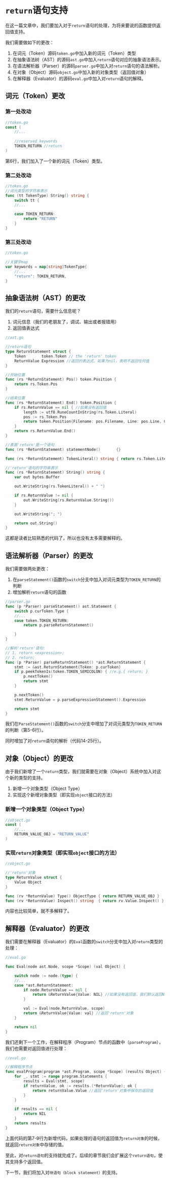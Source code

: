 # `return`语句支持

在这一篇文章中，我们要加入对于`return`语句的处理，为将来要说的函数提供返回值支持。

我们需要做如下的更改：

1. 在词元（Token）源码`token.go`中加入新的词元（Token）类型
2. 在抽象语法树（AST）的源码`ast.go`中加入`return`语句对应的抽象语法表示。
3. 在语法解析器（Parser）的源码`parser.go`中加入对`return`语句的语法解析。
4. 在对象（Object）源码`object.go`中加入新的对象类型（返回值对象）
5. 在解释器（Evaluator）的源码`eval.go`中加入对`return`语句的解释。

## 词元（Token）更改

### 第一处改动

```go
//token.go
const (
    //...
    
    //reserved keywords
	TOKEN_RETURN //return
)
```

第6行，我们加入了一个新的词元（Token）类型。

### 第二处改动

```go
//token.go
//词元类型的字符串表示
func (tt TokenType) String() string {
	switch tt {
    //...

	case TOKEN_RETURN:
		return "RETURN"
	}
}
```



### 第三处改动

```go
//token.go

//关键字map
var keywords = map[string]TokenType{
    //...
    "return": TOKEN_RETURN,
}
```



## 抽象语法树（AST）的更改

我们的`return`语句，需要什么信息呢？

1. 词元信息（我们的老朋友了，调试、输出或者报错用）
2. 返回值表达式

```go
//ast.go

//return语句
type ReturnStatement struct {
	Token       token.Token // the 'return' token
	ReturnValue Expression //返回的表达式。如果为nil，表明不返回任何值
}

//开始位置
func (rs *ReturnStatement) Pos() token.Position {
	return rs.Token.Pos
}

//结束位置
func (rs *ReturnStatement) End() token.Position {
	if rs.ReturnValue == nil { //如果没有返回值
		length := utf8.RuneCountInString(rs.Token.Literal)
		pos := rs.Token.Pos
		return token.Position{Filename: pos.Filename, Line: pos.Line, Col: pos.Col + length}
	}
	return rs.ReturnValue.End()
}

//表面'return'是一个语句
func (rs *ReturnStatement) statementNode()       {}

func (rs *ReturnStatement) TokenLiteral() string { return rs.Token.Literal }

//'return'语句的字符串表示
func (rs *ReturnStatement) String() string {
	var out bytes.Buffer

	out.WriteString(rs.TokenLiteral() + " ")

	if rs.ReturnValue != nil {
		out.WriteString(rs.ReturnValue.String())
	}

	out.WriteString("; ")

	return out.String()
}
```

这都是读者比较熟悉的代码了，所以也没有太多需要解释的。



## 语法解析器（Parser）的更改

我们需要做两处更改：

1. 在`parseStatement()`函数的`switch`分支中加入对词元类型为`TOKEN_RETURN`的判断
2. 增加解析`return`语句的函数

```go
//parser.go
func (p *Parser) parseStatement() ast.Statement {
	switch p.curToken.Type {
	//...
	case token.TOKEN_RETURN:
		return p.parseReturnStatement()

	}
}

//解析'return'语句:
// 1. return <expression>;
// 2. return;
func (p *Parser) parseReturnStatement() *ast.ReturnStatement {
	stmt := &ast.ReturnStatement{Token: p.curToken}
	if p.peekTokenIs(token.TOKEN_SEMICOLON) { //e.g.{ return; }
		p.nextToken()
		return stmt
	}

	p.nextToken()
	stmt.ReturnValue = p.parseExpressionStatement().Expression

	return stmt
}
```

我们在`ParseStatement()`函数的`switch`分支中增加了对词元类型为`TOKEN_RETURN`的判断（第5-6行）。

同时增加了对`return`语句的解析（代码14-25行）。



## 对象（Object）的更改

由于我们新增了一个`return`类型，我们就需要在对象（Object）系统中加入对这个新的类型的支持。

1. 新增一个对象类型（Object Type）
2. 实现这个新增对象类型（即实现`object`接口的方法）

### 新增一个对象类型（Object Type）

```go
//object.go
const (
	//...
	RETURN_VALUE_OBJ = "RETURN_VALUE"
)
```



### 实现`return`对象类型（即实现`object`接口的方法）

```go
//object.go

//'return'对象
type ReturnValue struct {
	Value Object
}

func (rv *ReturnValue) Type() ObjectType { return RETURN_VALUE_OBJ }
func (rv *ReturnValue) Inspect() string  { return rv.Value.Inspect() }
```

内容也比较简单，就不多解释了。



## 解释器（Evaluator）的更改

我们需要在解释器（Evaluator）的`Eval`函数的`switch`分支中加入对`return`类型的处理：

```go
//eval.go

func Eval(node ast.Node, scope *Scope) (val Object) {

	switch node := node.(type) {
	//...
	case *ast.ReturnStatement:
        if node.ReturnValue == nil {
			return &ReturnValue{Value: NIL} //如果没有返回值，我们默认返回NIL对象
		}

        val := Eval(node.ReturnValue, scope)
		return &ReturnValue{Value: val} //返回'return'对象
	}

	return nil
}
```

我们还剩下一个工作，在解释程序（Program）节点的函数中（`parseProgram`），我们也需要对返回值进行处理：

```go
//eval.go

//解释程序节点
func evalProgram(program *ast.Program, scope *Scope) (results Object) {
	for _, stmt := range program.Statements {
		results = Eval(stmt, scope)
		if returnValue, ok := results.(*ReturnValue); ok {
			return returnValue.Value //返回'return'对象中保存的返回值
		}
	}

	if results == nil {
		return NIL
	}
	return results
}
```

上面代码的第7-9行为新增代码，如果处理的语句的返回值为`return对象`的时候，就返回`return对象`中存储的值。

至此，对`return语句`的支持就完成了。后续的章节我们会扩展这个`return语句`，使其支持多个返回值。



下一节，我们将加入对`块语句（block statement）`的支持。
